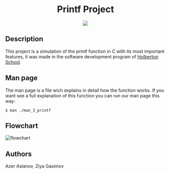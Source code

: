 <div align="center">
    <h1>Printf Project</h1>
    <img src="https://img.shields.io/github/repo-size/felipevcc/holbertonschool-printf?color=E97A6B&labelColor=1a1e29&style=for-the-badge">
</div>

## Description

This project is a simulation of the printf function in C with its most important features, it was made in the software development program of [Holberton School](https://www.holbertonschool.com/).

## Man page

The man page is a file wich explains in detail how the function works. If you want see a full explanation of this function you can run our man page this way:
```
$ man ./man_3_printf
```

## Flowchart

<img src="https://i.imgur.com/1J0VoyT.jpg" alt="flowchart">


## Authors

Azer Aslanov,
Ziya Gasimov
